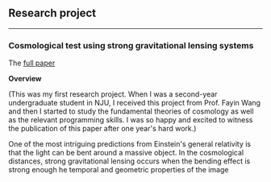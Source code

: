## Research project
<hr>

### Cosmological test using strong gravitational lensing systems

The [full paper](https://academic.oup.com/mnras/article/452/3/2423/1080095)

**Overview**

(This was my first research project. When I was a second-year undergraduate student in NJU, I received this project from Prof. Fayin Wang and then I started to study the fundamental theories of cosmology as well as the relevant programming skills. I was so happy and excited to witness the publication of this paper after one year's hard work.)

One of the most intriguing predictions from Einstein's general relativity is that the light can be bent around a massive object. In the cosmological distances, strong gravitational lensing occurs when the bending effect is strong enough he temporal and geometric properties of the image
